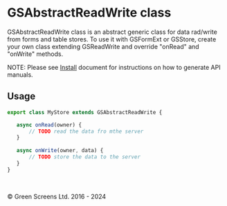 # GSAbstractReadWrite class
 
GSAbstractReadWrite class is an abstract generic class for data rad/write from forms and table stores.
To use it with GSFormExt or GSStore, create your own class extending GSReadWrite and override "onRead" and "onWrite" methods. 


NOTE: Please see [Install](../install.md) document for instructions on how to generate API manuals.
 
 ## Usage 

 ```JavaScript
 export class MyStore extends GSAbstractReadWrite {

    async onRead(owner) {
        // TODO read the data fro mthe server
    }
    
    async onWrite(owner, data) {
        // TODO store the data to the server
    }
 }
 ```
 <br>

&copy; Green Screens Ltd. 2016 - 2024
